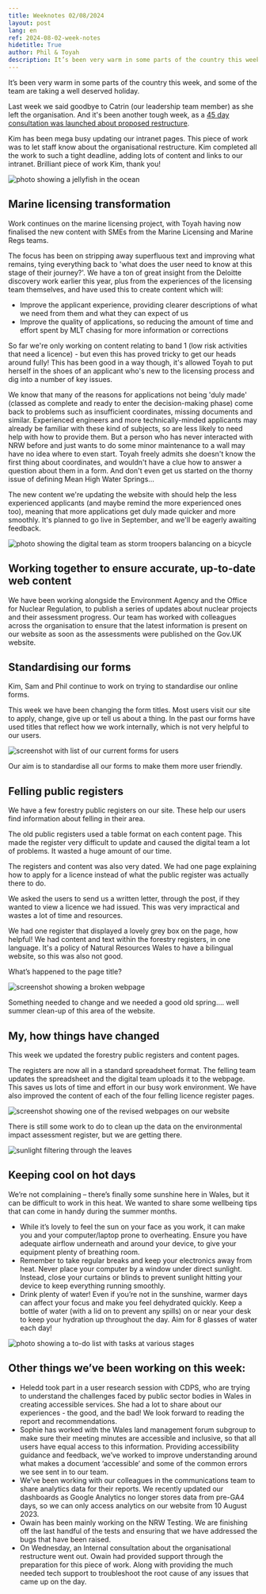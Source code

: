 ```yaml
---
title: Weeknotes 02/08/2024
layout: post
lang: en
ref: 2024-08-02-week-notes
hidetitle: True
author: Phil & Toyah
description: It’s been very warm in some parts of the country this week, and some of the team are taking a well deserved holiday. 
---
```


It’s been very warm in some parts of the country this week, and some of the team are taking a well deserved holiday. 

Last week we said goodbye to Catrin (our leadership team member) as she left the organisation. And it's been another tough week, as a [45 day consultation was launched about proposed restructure](https://ymgynghori.cyfoethnaturiol.cymru/corporate-strategy/case-for-change/).

Kim has been mega busy updating our intranet pages. This piece of work was to let staff know about the organisational restructure. Kim completed all the work to such a tight deadline, adding lots of content and links to our intranet. Brilliant piece of work Kim, thank you!

![photo showing a jellyfish in the ocean](https://github.com/nrw-digital/week-notes/blob/685893d77849ff851656ff7ade548d58b7ee96b6/images/animals-1846546_1280.jpg?raw=true) 

## Marine licensing transformation
 
Work continues on the marine licensing project, with Toyah having now finalised the new content with SMEs from the Marine Licensing and Marine Regs teams.
 
The focus has been on stripping away superfluous text and improving what remains, tying everything back to 'what does the user need to know at this stage of their journey?'. We have a ton of great insight from the Deloitte discovery work earlier this year, plus from the experiences of the licensing team themselves, and have used this to create content which will:
 
+ Improve the applicant experience, providing clearer descriptions of what we need from them and what they can expect of us
+ Improve the quality of applications, so reducing the amount of time and effort spent by MLT chasing for more information or corrections
 
So far we're only working on content relating to band 1 (low risk activities that need a licence) - but even this has proved tricky to get our heads around fully! This has been good in a way though, it's allowed Toyah to put herself in the shoes of an applicant who's new to the licensing process and dig into a number of key issues.
 
We know that many of the reasons for applications not being 'duly made' (classed as complete and ready to enter the decision-making phase) come back to problems such as insufficient coordinates, missing documents and similar. Experienced engineers and more technically-minded applicants may already be familiar with these kind of subjects, so are less likely to need help with how to provide them. But a person who has never interacted with NRW before and just wants to do some minor maintenance to a wall may have no idea where to even start. Toyah freely admits she doesn't know the first thing about coordinates, and wouldn't have a clue how to answer a question about them in a form. And don't even get us started on the thorny issue of defining Mean High Water Springs…
 
The new content we're updating the website with should help the less experienced applicants (and maybe remind the more experienced ones too), meaning that more applications get duly made quicker and more smoothly. It's planned to go live in September, and we'll be eagerly awaiting feedback.

![photo showing the digital team as storm troopers balancing on a bicycle](https://github.com/nrw-digital/week-notes/blob/685893d77849ff851656ff7ade548d58b7ee96b6/images/lego-2310286_1280.jpg?raw=true) 

## Working together to ensure accurate, up-to-date web content

We have been working alongside the Environment Agency and the Office for Nuclear Regulation, to publish a series of updates about nuclear projects and their assessment progress. Our team has worked with colleagues across the organisation to ensure that the latest information is present on our website as soon as the assessments were published on the Gov.UK website.

## Standardising our forms

Kim, Sam and Phil continue to work on trying to standardise our online forms.

This week we have been changing the form titles. Most users visit our site to apply, change, give up or tell us about a thing. In the past our forms have used titles that reflect how we work internally, which is not very helpful to our users.

![screenshot with list of our current forms for users](https://github.com/nrw-digital/week-notes/blob/685893d77849ff851656ff7ade548d58b7ee96b6/images/list%20of%20current%20forms.png?raw=true)

Our aim is to standardise all our forms to make them more user friendly.

## Felling public registers 

We have a few forestry public registers on our site. These help our users find information about felling in their area.

The old public registers used a table format on each content page. This made the register very difficult to update and caused the digital team a lot of problems. It wasted a huge amount of our time. 

The registers and content was also very dated. We had one page explaining how to apply for a licence instead of what the public register was actually there to do.

We asked the users to send us a written letter, through the post, if they wanted to view a licence we had issued. This was very impractical and wastes a lot of time and resources.

We had one register that displayed a lovely grey box on the page, how helpful! We had content and text within the forestry registers, in one language. It's a policy of Natural Resources Wales to have a bilingual website, so this was also not good.

What’s happened to the page title?

![screenshot showing a broken webpage](https://github.com/nrw-digital/week-notes/blob/685893d77849ff851656ff7ade548d58b7ee96b6/images/broken%20webpage%20screenshot.png?raw=true)

Something needed to change and we needed a good old spring…. well summer clean-up of this area of the website.

## My, how things have changed

This week we updated the forestry public registers and content pages. 

The registers are now all in a standard spreadsheet format. The felling team updates the spreadsheet and the digital team uploads it to the webpage. This saves us lots of time and effort in our busy work environment.
We have also improved the content of each of the four felling licence register pages.

![screenshot showing one of the revised webpages on our website](https://github.com/nrw-digital/week-notes/blob/685893d77849ff851656ff7ade548d58b7ee96b6/images/revised%20webpage%20screenshot.png?raw=true)

There is still some work to do to clean up the data on the environmental impact assessment register, but we are getting there.

![sunlight filtering through the leaves](https://github.com/nrw-digital/week-notes/blob/685893d77849ff851656ff7ade548d58b7ee96b6/images/leaves-3089991_1280.jpg?raw=true)

## Keeping cool on hot days

We’re not complaining – there’s finally some sunshine here in Wales, but it can be difficult to work in this heat. We wanted to share some wellbeing tips that can come in handy during the summer months.

+ While it’s lovely to feel the sun on your face as you work, it can make you and your computer/laptop prone to overheating. Ensure you have adequate airflow underneath and around your device, to give your equipment plenty of breathing room.
+ Remember to take regular breaks and keep your electronics away from heat. Never place your computer by a window under direct sunlight. Instead, close your curtains or blinds to prevent sunlight hitting your device to keep everything running smoothly.
+ Drink plenty of water! Even if you’re not in the sunshine, warmer days can affect your focus and make you feel dehydrated quickly. Keep a bottle of water (with a lid on to prevent any spills) on or near your desk to keep your hydration up throughout the day. Aim for 8 glasses of water each day!

![photo showing a to-do list with tasks at various stages](https://github.com/nrw-digital/week-notes/blob/685893d77849ff851656ff7ade548d58b7ee96b6/images/business-4051773_1280.jpg?raw=true)

## Other things we’ve been working on this week:

+ Heledd took part in a user research session with CDPS, who are trying to understand the challenges faced by public sector bodies in Wales in creating accessible services. She had a lot to share about our experiences - the good, and the bad! We look forward to reading the report and recommendations.
+ Sophie has worked with the Wales land management forum subgroup to make sure their meeting minutes are accessible and inclusive, so that all users have equal access to this information. Providing accessibility guidance and feedback, we’ve worked to improve understanding around what makes a document ‘accessible’ and some of the common errors we see sent in to our team.
+ We’ve been working with our colleagues in the communications team to share analytics data for their reports. We recently updated our dashboards as Google Analytics no longer stores data from pre-GA4 days, so we can only access analytics on our website from 10 August 2023. 
+ Owain has been mainly working on the NRW Testing. We are finishing off the last handful of the tests and ensuring that we have addressed the bugs that have been raised. 
+ On Wednesday, an Internal consultation about the organisational restructure went out. Owain had provided support through the preparation for this piece of work. Along with providing the much needed tech support to troubleshoot the root cause of any issues that came up on the day.
